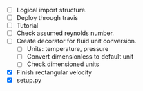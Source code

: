 - [ ] Logical import structure.
- [ ] Deploy through travis
- [ ] Tutorial
- [ ] Check assumed reynolds number.
-  [ ] Create decorator for fluid unit conversion.
    -  [ ] Units: temperature, pressure
    -  [ ] Convert dimensionless to default unit
    - [ ] Check dimensioned units

- [x] Finish rectangular velocity
- [x] setup.py
